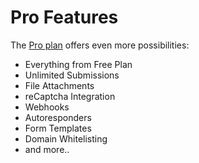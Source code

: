# Pro Features

The [Pro plan](https://web3forms.com/pricing) offers even more possibilities:

* Everything from Free Plan
* Unlimited Submissions
* File Attachments
* reCaptcha Integration
* Webhooks
* Autoresponders
* Form Templates
* Domain Whitelisting
* and more..
